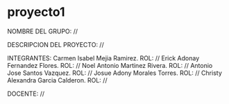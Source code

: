 # proyecto1

 NOMBRE DEL GRUPO: //
 
 DESCRIPCION DEL PROYECTO: //

INTEGRANTES:
  Carmen Isabel Mejia Ramirez. ROL: //
  Erick Adonay Fernandez Flores. ROL: //
  Noel Antonio Martinez Rivera. ROL: //
  Antonio Jose Santos Vazquez. ROL: //
  Josue Adony Morales Torres. ROL: //
  Christy Alexandra Garcia Calderon. ROL: //
  
  DOCENTE: //
  
